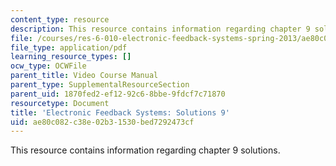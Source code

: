 ```yaml
---
content_type: resource
description: This resource contains information regarding chapter 9 solutions.
file: /courses/res-6-010-electronic-feedback-systems-spring-2013/ae80c082c38e02b31530bed7292473cf_MITRES_6-010S13_sol09.pdf
file_type: application/pdf
learning_resource_types: []
ocw_type: OCWFile
parent_title: Video Course Manual
parent_type: SupplementalResourceSection
parent_uid: 1870fed2-ef12-92c6-8bbe-9fdcf7c71870
resourcetype: Document
title: 'Electronic Feedback Systems: Solutions 9'
uid: ae80c082-c38e-02b3-1530-bed7292473cf
---
```

This resource contains information regarding chapter 9 solutions.

